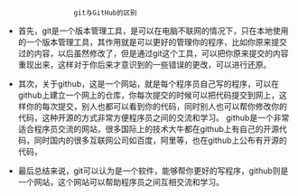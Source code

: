 ﻿                     git与GitHub的区别 
 * 首先，git是一个版本管理工具，是可以在电脑不联网的情况下，只在本地使用的一个版本管理工具，其作用就是可以更好的管理你的程序，比如你原来提交过的内容，以后虽然修改了，但是通过git这个工具，可以把你原来提交的内容重现出来，这样对于你后来才意识到的一些错误的更改，可以进行还原。

* 其次，关于github，这是一个网站，就是每个程序员自己写的程序，可以在github上建立一个网上的仓库，你每次提交的时候可以把代码提交到网上，这样你的每次提交，别人也都可以看到你的代码，同时别人也可以帮你修改你的代码，这种开源的方式非常方便程序员之间的交流和学习。 github是一个非常适合程序员交流的网站，很多国际上的技术大牛都在github上有自己的开源代码，同时国内的很多互联网公司如百度，阿里等，也在github上公布有开源的代码，

* 最后总结来说，git可以认为是一个软件，能够帮你更好的写程序，github则是一个网站，这个网站可以帮助程序员之间互相交流和学习。
